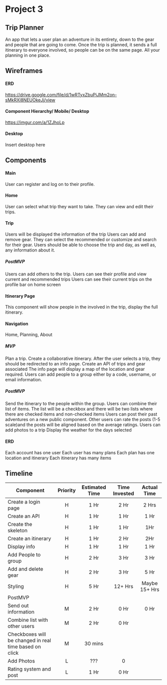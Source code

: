 # Project 3

## Trip Planner

An app that lets a user plan an adventure in its entirety, down to the gear and people that are going to come. Once the trip is planned, it sends a full itinerary to everyone involved, so people can be on the same page. All your planning in one place.

## Wireframes

#### ERD

https://drive.google.com/file/d/1wRTyxZbuPiJMm2on-sMkRXl8NEUOkeJj/view

#### Component Hierarchy/ Mobile/ Desktop

https://imgur.com/a/1ZJhoLp

#### Desktop

Insert desktop here

## Components

#### Main

User can register and log on to their profile.

#### Home

User can select what trip they want to take.
They can view and edit their trips.

#### Trip

Users will be displayed the information of the trip
Users can add and remove gear. They can select the recommended or customize and search for their gear. Users should be able to choose the trip and day, as well as, any information about it.

##### PostMVP

Users can add others to the trip.
Users can see their profile and view current and recommended trips
Users can see their current trips on the profile bar on home screen

#### Itinerary Page

This component will show people in the involved in the trip, display the full itinerary.


#### Navigation

Home, Planning, About

##### MVP

Plan a trip.
Create a collaborative itinerary.
After the user selects a trip, they should be redirected to an info page.
Create an API of trips and gear associated
The info page will display a map of the location and gear required.
Users can add people to a group either by a code, username, or email information.

##### PostMVP

Send the itinerary to the people within the group.
Users can combine their list of items.
The list will be a checkbox and there will be two lists where there are checked items and non-checked items
Users can post their past adventures on a new public component.
Other users can rate the posts (1-5 scale)and the posts will be aligned based on the average ratings.
Users can add photos to a trip
Display the weather for the days selected


#### ERD

Each account has one user
Each user has many plans
Each plan has one location and itinerary
Each itinerary has many items

## Timeline

| Component | Priority | Estimated Time | Time Invested | Actual Time |
| --- | :---: |  :---: | :---: | :---: |
| Create a login page | H |  1 Hr | 2 Hr | 2 Hrs |
| Create an API | H | 1 Hr | 1 Hr | 1 Hr |
| Create the skeleton | H | 1 Hr | 1 Hr | 1Hr |
| Create an itinerary | H | 1 Hr | 2 Hr | 2Hr |
| Display info | H | 1 Hr | 1 Hr | 1 Hr |
| Add People to group | H | 2 Hr | 3 Hr | 3 Hr |
| Add and delete gear | H | 2 Hr | 3 Hr | 5 Hr |
| Styling | H | 5 Hr | 12+ Hrs | Maybe 15+ Hrs |
| PostMVP | | | |
| Send out information | M | 2 Hr | 0 Hr |  0 Hr |
| Combine list with other users | M | 2 Hr | 0 Hr |
| Checkboxes will be changed in real time based on click| M | 30 mins | |
| Add Photos  | L | ??? | 0 |
| Rating system and post | L | 1 Hr | 0 Hr |
